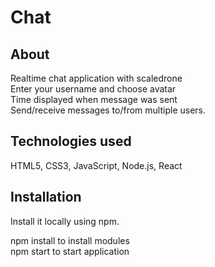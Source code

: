 # Chat

## About
Realtime chat application with scaledrone \
Enter your username and choose avatar \
Time displayed when message was sent \
Send/receive messages to/from multiple users.

## Technologies used
HTML5, CSS3, JavaScript, Node.js, React

## Installation
Install it locally using npm.

 npm install to install modules \
 npm start to start application